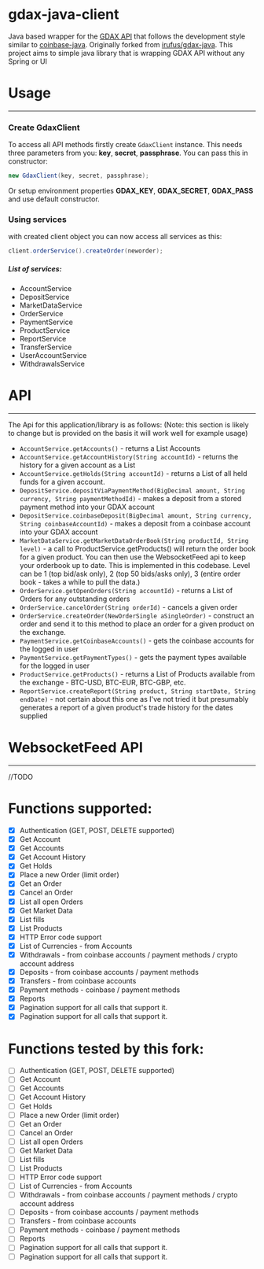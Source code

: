 # gdax-java-client

Java based wrapper for the [GDAX API](https://docs.gdax.com/#introduction) that follows the development style similar to [coinbase-java](https://github.com/coinbase/coinbase-java). Originally forked from [irufus/gdax-java](https://github.com/irufus/gdax-java). 
This project aims to simple java library that is wrapping GDAX API without any Spring or UI
    
# Usage
--------

### Create GdaxClient
To access all API methods firstly create `GdaxClient` instance. This needs three parameters from you: 
**key**, **secret**, **passphrase**. You can pass this in constructor:

```java
new GdaxClient(key, secret, passphrase);
```

Or setup environment properties **GDAX_KEY**, **GDAX_SECRET**, **GDAX_PASS** and use default constructor.

### Using services
with created client object you can now access all services as this:

```java
client.orderService().createOrder(neworder);
```
##### List of services:
-  AccountService
-  DepositService
-  MarketDataService
-  OrderService
-  PaymentService
-  ProductService
-  ReportService
-  TransferService
-  UserAccountService
-  WithdrawalsService

# API
--------

The Api for this application/library is as follows:
(Note: this section is likely to change but is provided on the basis it will work well for example usage)

- `AccountService.getAccounts()` - returns a List Accounts
- `AccountService.getAccountHistory(String accountId)` - returns the history for a given account as a List
- `AccountService.getHolds(String accountId)` - returns a List of all held funds for a given account.
- `DepositService.depositViaPaymentMethod(BigDecimal amount, String currency, String paymentMethodId)` - makes a deposit from a stored payment method into your GDAX account
- `DepositService.coinbaseDeposit(BigDecimal amount, String currency, String coinbaseAccountId)` - makes a deposit from a coinbase account into your GDAX account
- `MarketDataService.getMarketDataOrderBook(String productId, String level)` - a call to ProductService.getProducts() will return the order book for a given product. You can then use the WebsocketFeed api to keep your orderbook up to date. This is implemented in this codebase. Level can be 1 (top bid/ask only), 2 (top 50 bids/asks only), 3 (entire order book - takes a while to pull the data.)
- `OrderService.getOpenOrders(String accountId)` - returns a List of Orders for any outstanding orders
- `OrderService.cancelOrder(String orderId)` - cancels a given order
- `OrderService.createOrder(NewOrderSingle aSingleOrder)` - construct an order and send it to this method to place an order for a given product on the exchange.
- `PaymentService.getCoinbaseAccounts()` - gets the coinbase accounts for the logged in user
- `PaymentService.getPaymentTypes()` - gets the payment types available for the logged in user
- `ProductService.getProducts()` - returns a List of Products available from the exchange - BTC-USD, BTC-EUR, BTC-GBP, etc.
- `ReportService.createReport(String product, String startDate, String endDate)` - not certain about this one as I've not tried it but presumably generates a report of a given product's trade history for the dates supplied


# WebsocketFeed API 
---------------------
//TODO
 
# Functions supported:
- [x] Authentication (GET, POST, DELETE supported)
- [x] Get Account
- [x] Get Accounts
- [x] Get Account History
- [x] Get Holds
- [x] Place a new Order (limit order)
- [x] Get an Order
- [x] Cancel an Order
- [x] List all open Orders
- [x] Get Market Data
- [x] List fills
- [x] List Products
- [x] HTTP Error code support
- [x] List of Currencies - from Accounts
- [x] Withdrawals - from coinbase accounts / payment methods / crypto account address
- [x] Deposits - from coinbase accounts / payment methods
- [x] Transfers - from coinbase accounts
- [x] Payment methods - coinbase / payment methods
- [x] Reports
- [x] Pagination support for all calls that support it.
- [x] Pagination support for all calls that support it.

# Functions tested by this fork:
- [ ] Authentication (GET, POST, DELETE supported)
- [ ] Get Account
- [ ] Get Accounts
- [ ] Get Account History
- [ ] Get Holds
- [ ] Place a new Order (limit order)
- [ ] Get an Order
- [ ] Cancel an Order
- [ ] List all open Orders
- [ ] Get Market Data
- [ ] List fills
- [ ] List Products
- [ ] HTTP Error code support
- [ ] List of Currencies - from Accounts
- [ ] Withdrawals - from coinbase accounts / payment methods / crypto account address
- [ ] Deposits - from coinbase accounts / payment methods
- [ ] Transfers - from coinbase accounts
- [ ] Payment methods - coinbase / payment methods
- [ ] Reports
- [ ] Pagination support for all calls that support it.
- [ ] Pagination support for all calls that support it.